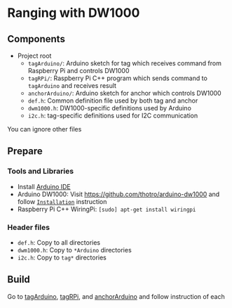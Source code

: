# Ranging with DW1000

## Components

- Project root
   - `tagArduino/`: Arduino sketch for tag which receives command from Raspberry Pi and controls DW1000
   - `tagRPi/`: Raspberry Pi C++ program which sends command to `tagArduino` and receives result
   - `anchorArduino/`: Arduino sketch for anchor which controls DW1000
   - `def.h`: Common definition file used by both tag and anchor
   - `dwm1000.h`: DW1000-specific definitions used by Arduino
   - `i2c.h`: tag-specific definitions used for I2C communication

You can ignore other files

## Prepare

### Tools and Libraries

- Install [Arduino IDE](https://www.arduino.cc/en/Main/Software)
- Arduino DW1000: Visit https://github.com/thotro/arduino-dw1000 and follow [`Installation`](https://github.com/thotro/arduino-dw1000#installation) instruction
- Raspberry Pi C++ WiringPi: `[sudo] apt-get install wiringpi`

### Header files

- `def.h`: Copy to all directories
- `dwm1000.h`: Copy to `*Arduino` directories
- `i2c.h`: Copy to `tag*` directories

## Build

Go to [tagArduino](tagArduino), [tagRPi](tagRPi), and [anchorArduino](anchorArduino) and follow instruction of each
